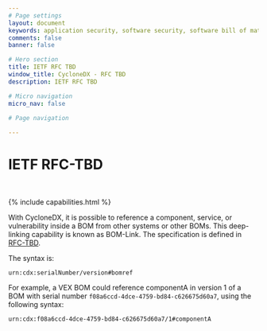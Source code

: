 ```yaml
---
# Page settings
layout: document
keywords: application security, software security, software bill of material, SBOM, BOM, open source, supply chain, specification, spdx, license, package url, purl, cpe
comments: false
banner: false

# Hero section
title: IETF RFC TBD
window_title: CycloneDX - RFC TBD
description: IETF RFC TBD

# Micro navigation
micro_nav: false

# Page navigation
    
---
```


# IETF RFC-TBD

&nbsp;<!-- without this hack, the dropdown menu has issues due to h1 and h2 happening right after each other -->

{% include capabilities.html %}

With CycloneDX, it is possible to reference a component, service, or vulnerability inside a BOM from other systems or
other BOMs. This deep-linking capability is known as BOM-Link. The specification is defined in 
[RFC-TBD](https://datatracker.ietf.org/doc/html/rfcTBD).

The syntax is:
```
urn:cdx:serialNumber/version#bomref
```

For example, a VEX BOM could reference componentA in version 1 of a BOM with serial number `f08a6ccd-4dce-4759-bd84-c626675d60a7`,
using the following syntax:

```
urn:cdx:f08a6ccd-4dce-4759-bd84-c626675d60a7/1#componentA
```
